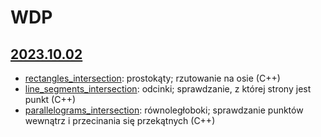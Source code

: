 # WDP
## [2023.10.02](https://moodle.mimuw.edu.pl/mod/page/view.php?id=116458)
* [rectangles_intersection](./src/rectangles_intersection.cpp): prostokąty; rzutowanie na osie (C++)
* [line_segments_intersection](./src/line_segments_intersection.cpp): odcinki; sprawdzanie, z której strony jest punkt (C++)
* [parallelograms_intersection](./src/parallelograms_intersection.cpp): równoległoboki; sprawdzanie punktów wewnątrz i przecinania się przekątnych (C++)
